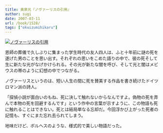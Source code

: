 ```yaml
---
title: 奥泉光『ノヴァーリスの引用』
author: sugi
date: 2007-03-11
url: /book/1528/
tags: ["okuizumihikaru"]
---
```

<a href="http://www.amazon.co.jp/exec/obidos/ASIN/4087475816/chezsugi-22/ref=nosim/" name="amazletlink" target="_blank"><img src="http://i0.wp.com/ecx.images-amazon.com/images/I/51XRBNS6D6L.SL160.jpg?w=660" alt="ノヴァーリスの引用" class="alignleft" data-recalc-dims="1" /></a>

恩師の葬儀で久しぶりに集まった学生時代の友人四人は、ふと十年前に謎の死を遂げた男のことを思い出す。それぞれの思いをこめた語りの中で、彼の死そして生に新たな光がなげかけられる。その光が新たな闇を呼び、そして光と闇はメビウスの帯のように幻想の中でつながる。

ノヴァーリスというのは、短い人生の間に死を賛美する作品を書き続けたドイツロマン派の詩人。

「探偵小説が面白いのもね、死に決して触れないからなんですよ。偽物の死を弄んで本物の死を回避するんです」という作中の言葉が示すように、この物語も死に触れることはできない。死とは結局単なる忘却だ。今回浮かび上がった死者の記憶も、すぐにまた忘れ去られてしまう。

地味だけど、ボルヘスのような、様式的で美しい物語だった。

